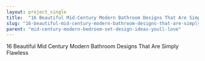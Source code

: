 ```yaml
---
layout: project_single
title:  "16 Beautiful Mid-Century Modern Bathroom Designs That Are Simply Flawless"
slug: "16-beautiful-mid-century-modern-bathroom-designs-that-are-simply-flawless"
parent: "mid-century-modern-bedroom-set-design-ideas-youll-love"
---
```

16 Beautiful Mid Century Modern Bathroom Designs That Are Simply Flawless
